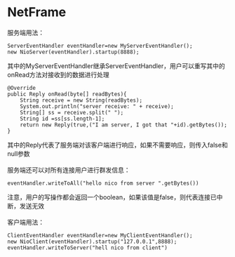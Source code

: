 # NetFrame
服务端用法：
```
ServerEventHandler eventHandler=new MyServerEventHandler();
new NioServer(eventHandler).startup(8888);
```
其中的MyServerEventHandler继承ServerEventHandler，用户可以重写其中的onRead方法对接收到的数据进行处理
```
@Override
public Reply onRead(byte[] readBytes){
    String receive = new String(readBytes);
    System.out.println("server receive: " + receive);
    String[] ss = receive.split(" ");
    String id =ss[ss.length-1];
    return new Reply(true,("I am server, I got that "+id).getBytes());
}
```
其中的Reply代表了服务端对该客户端进行响应，如果不需要响应，则传入false和null参数<br><br>
服务端还可以对所有连接用户进行群发信息：
```
eventHandler.writeToAll("hello nico from server ".getBytes())
```
注意，用户的写操作都会返回一个boolean，如果该值是false，则代表连接已中断，发送无效<br><br>
客户端用法：
```
ClientEventHandler eventHandler=new MyClientEventHandler();
new NioClient(eventHandler).startup("127.0.0.1",8888);
eventHandler.writeToServer("hell nico from client")
```
